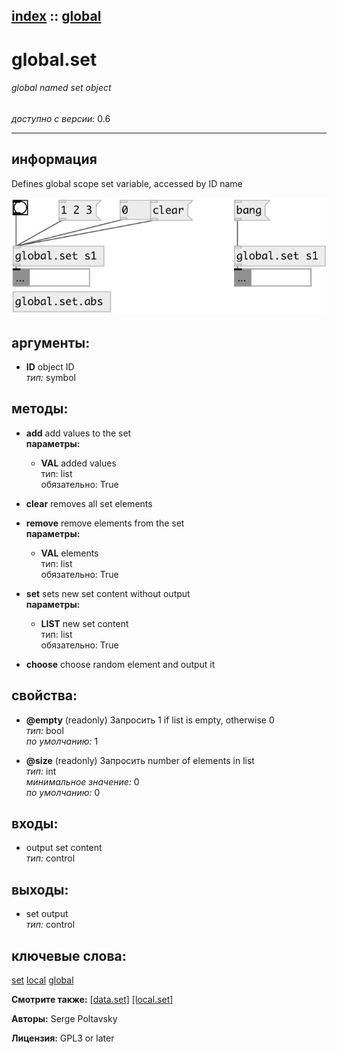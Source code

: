 [index](index.html) :: [global](category_global.html)
---

# global.set

###### global named set object

*доступно с версии:* 0.6

---


## информация
Defines global scope set variable, accessed by ID name


[![example](../examples/img/global.set.jpg)](../examples/pd/global.set.pd)



## аргументы:

* **ID**
object ID<br>
_тип:_ symbol<br>



## методы:

* **add**
add values to the set<br>
  __параметры:__
  - **VAL** added values<br>
    тип: list <br>
    обязательно: True <br>

* **clear**
removes all set elements<br>

* **remove**
remove elements from the set<br>
  __параметры:__
  - **VAL** elements<br>
    тип: list <br>
    обязательно: True <br>

* **set**
sets new set content without output<br>
  __параметры:__
  - **LIST** new set content<br>
    тип: list <br>
    обязательно: True <br>

* **choose**
choose random element and output it<br>




## свойства:

* **@empty** (readonly)
Запросить 1 if list is empty, otherwise 0<br>
_тип:_ bool<br>
_по умолчанию:_ 1<br>

* **@size** (readonly)
Запросить number of elements in list<br>
_тип:_ int<br>
_минимальное значение:_ 0<br>
_по умолчанию:_ 0<br>



## входы:

* output set content<br>
_тип:_ control



## выходы:

* set output<br>
_тип:_ control



## ключевые слова:

[set](keywords/set.html)
[local](keywords/local.html)
[global](keywords/global.html)



**Смотрите также:**
[\[data.set\]](data.set.html)
[\[local.set\]](local.set.html)




**Авторы:** Serge Poltavsky




**Лицензия:** GPL3 or later





